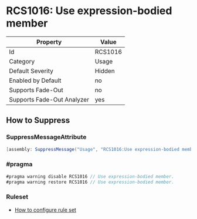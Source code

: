# RCS1016: Use expression\-bodied member

Property | Value
--- | ---
Id|RCS1016
Category|Usage
Default Severity|Hidden
Enabled by Default|no
Supports Fade\-Out|no
Supports Fade\-Out Analyzer|yes

## How to Suppress

### SuppressMessageAttribute

```csharp
[assembly: SuppressMessage("Usage", "RCS1016:Use expression-bodied member.", Justification = "<Pending>")]
```

### \#pragma

```csharp
#pragma warning disable RCS1016 // Use expression-bodied member.
#pragma warning restore RCS1016 // Use expression-bodied member.
```

### Ruleset

* [How to configure rule set](../HowToConfigureAnalyzers.md)
